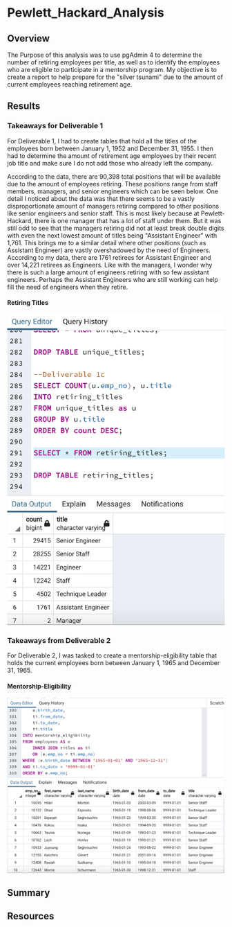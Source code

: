 # Pewlett_Hackard_Analysis

## Overview
The Purpose of this analysis was to use pgAdmin 4 to determine the number of retiring employees per title, as well as to identify the employees who are eligible to participate in a mentorship program. My objective is to create a report to help prepare for the "silver tsunami" due to the amount of current employees reaching retirement age. 

## Results
### Takeaways for Deliverable 1
For Deliverable 1, I had to create tables that hold all the titles of the employees born between January 1, 1952 and December 31, 1955. I then had to determine the amount of retirement age employees by their recent job title and make sure I do not add those who already left the company. 

According to the data, there are 90,398 total positions that will be available due to the amount of employees retiring. These positions range from staff members, managers, and senior engineers which can be seen below. One detail I noticed about the data was that there seems to be a vastly disproportionate amount of managers retiring compared to other positions like senior engineers and senior staff. This is most likely because at Pewlett-Hackard, there is one manager that has a lot of staff under them. But it was still odd to see that the managers retiring did not at least break double digits with even the next lowest amount of titles being "Assistant Engineer" with 1,761. 
This brings me to a similar detail where other positions (such as Assistant Engineer) are vastly overshadowed by the need of Engineers. According to my data, there are 1761 retirees for Assistant Engineer and over 14,221 retirees as Engineers. Like with the managers, I wonder why there is such a large amount of engineers retiring with so few assistant engineers. Perhaps the Assistant Engineers who are still working can help fill the need of engineers when they retire.

#### Retiring Titles 
![Retiring_Titles](./Pewlett-Hackard-Analysis/Pewlett-Hackard-Analysis-Folder/retiring_titles.png)

### Takeaways from Deliverable 2
For Deliverable 2, I was tasked to create a mentorship-eligibility table that holds the current employees born between January 1, 1965 and December 31, 1965.

#### Mentorship-Eligibility 
![Mentorship-Eligibility](./Pewlett-Hackard-Analysis/Pewlett-Hackard-Analysis-Folder/mentorship_eligibility.png)

## Summary


## Resources
